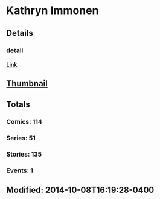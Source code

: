 # Kathryn  Immonen 
## Details
### detail
#### [Link](http://marvel.com/comics/creators/5144/kathryn_immonen?utm_campaign=apiRef&utm_source=225578a89fc76f3d20fbffda5d17a88d)
## [Thumbnail](http://i.annihil.us/u/prod/marvel/i/mg/c/20/4bb4df4c348a4.jpg)
## Totals
### Comics: 114
### Series: 51
### Stories: 135
### Events: 1
## Modified: 2014-10-08T16:19:28-0400